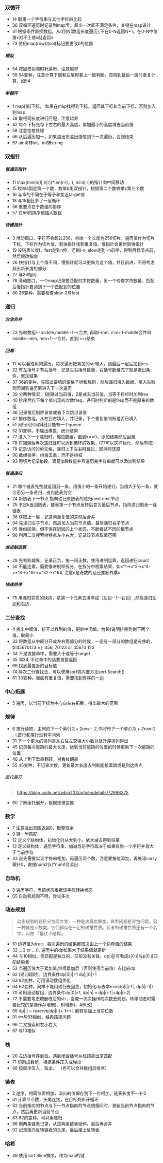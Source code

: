 ### 双循环
* 14 取第一个字符串与其他字符串比较
* 36 双循环遍历时记录到map里，超出一次即不满足条件，关键在map设计
* 41 根据条件置换数组，从0到N(数组长度遍历),不在0-N返回N+1，在0-N中位置x对不上值x就返回x
* 73 使用map(row和col)标记要更改0的位置
##### 模拟
* 54 按层模拟顺时针遍历，注意越界
* 59 54变种，注意计算下层和左层时套上一层判断，否则到最后一层时重复计算，如54
##### 单循环
* 1 map[值]下标， 如果在map找得到下标，返回其下标和当前下标，否则加入到map
* 28 取相同长度进行匹配，注意越界
* 42 每个下标先存下左右的最大高度，累加最小的高度减去当前值
* 58 注意空格处理
* 66 从后遍历加一，如果溢出把溢出值带到下一次遍历，否则结束
* 67 uint8转int，int转string
### 双指针
##### 普通双指针
* 11 max(min(h[l],h[r])*len(r-l),..), min(l,r)的指针向中间移动
* 15 枚举a固定第一个数，枚举b用双指针，根据第二个数枚举c第三个数
* 16 与15的不同在于等于和接近target值
* 18 与15相比多了一层循环
* 56 重要点在于数组的排序
* 57 在56的排序前插入数组
##### 快慢指针
* 3 滑动窗口，字符不会超过256，初始一个长度为256切片，遍历值作为切片下标，下标作为切片值，若快指针找到重复值，慢指针会更新到快指针
* 19 设链表长度l，fast走到n停，还剩l-n, slow走到l-n前停，得到目标节点前，然后跟改指向
* 26 快指针与上个值不同，慢指针就可以更新为这个值，并且前进，不用考虑超出新长度的部分
* 27 与26相同
* 76 滑动窗口，一个map记录要匹配的字符数量，另一个检查字符数量，匹配后慢指针要调到下一个匹配到的位置
* 80 26变种，需要检查slow-2与fast

### 递归
##### 分治合并
* 23 先取数组l--middle,middle+1--r合并, 再取l-mm, mm+1-middle合并和middle--mm, mm+1--r合并，直到l>=r结束
##### 回溯
* 17 可以看成树的遍历，每次遍历把累加的str带入，到最后一层后加到res
* 22 有左括号才有右括号，记录左右括号数量，右括号数量完了就是退出条件，累加结果
* 37 36的变种，先取出要填的空格下标和规则，然后递归填入数据，填入失败则回溯到遍历层进入下一次遍历
* 39 分两种情况，1是跳过当前值，2是减去当前值，当等于目标时加到res
* 40 排序后存下每个值出现的次数freq，递归时判断的是freq而不是原来的数组
* 46 记录值后剔除该值或者下次跳过该值
* 47 排序数组，从左到右填入，并记录，下个重复值判断是否已填入
* 51 同行同列同斜线只能有一个queen
* 52 51变种，不输出棋盘，统计结果
* 77 进入下一个递归时，缩进数组，直到k==0，添加结果然后回溯
* 78 在回溯后再次递归就可以达到循环的效果，(77可以这样优化，然后剪枝)
* 79 记录访问的单元格，递归上下左右时跳过，回溯时还原
* 90 数组排序，树层去重，而不是树枝
* 93 用切片记录ip段，满足ip段数量并且遍历完字符串就可以添加到结果
##### 普通递归
* 21 哪个链表先空就返回另一条，用值小的一条开始递归，当值大于另一条，就会用另一条递归，直到链表为空
* 24 新链表下一节点 指向递归原链表的递归next.next节点
* 25 不足k返回链表，链表第一个节点反转后变为最后节点，指向递归剩余一截链表
* 38 获取上一层，记录两重复值的差然后合并
* 94 先递归左子节点，然后加入当前节点值，最后递归右子节点
* 95 类似回溯，但不保存退回的上个状态，不断尝试不同的根节点
* 98 利用二叉搜索树特点左小右大，记录该节点取值范围
##### 类进制运算
* 29 先判断越界，记录正负，统一用正数，使用进制运算，返回递归count
* 50 不能连乘，需要像进制样拆分，在拆分中相乘结果，如x^1->x^2->x^4->x^8->x^16->x^32->x^64, 注意n是奇数的话还要额外乘x
##### 快速排序
* 75 用递归实现的快排，拿第一个元素去排序成（左边--1--右边）,然后递归左边和右边

### 二分查找
* 4 找出中间值、排开以找到的值，更新中间值，为1时说明排除到剩下两个值，取最小
* 33 将数组从中间分开成左右两部分的时候，一定有一部分的数组是有序的， 如45670123 =》456, 70123 or 45670 123
* 34 不是直接命中，需要大于或等于target
* 35 同34, 不过命中的话要直接返回
* 69 找到最接近的目标值
* 74 两次二分查找法，可以使用sort包内置方法sort.Search()
* 81 33变种，里面有重复值，需要找到有序的一边
### 中心拓展
* 5 遍历，以当前下标为中心向左右拓展，得出最大的范围
### 规律
* 6 按行读取，主列的下一个索引为+ 2*row - 2,中间列下一个索引为 + 2*row-2 - i,首行和尾行没有中间列 
* 31 下一个更大的排列是从右往左交换大小数以及升序排列得出
* 45 记录每次能跳的最大长度，达到当前能跳的位置的时候更新下一次能跳的位置
* 48 从上到下垂直翻转，对角线翻转
* 55 45变种，不记录次数，更新最大长度去判断能接着跳或是到达终点
###### 康托展开
> https://blog.csdn.net/wbin233/article/details/72998375
* 60 了解康托展开，根据规律逆推

### 数学
* 7 注意溢出范围返回0，取整取余
* 9 转一半匹配
* 12 定义个结构体，初始化时从大到小，依次减去得到结果
* 13 定义结构体，遍历字符串，加减当前字符取决于如果有后一个字符并且大于当前字符
* 43 首先需要实现字符串相加，再遍历两个数，注意要按位添加，再处理carry跟补0，直接num2[x]*num1会溢出
### 自动机
* 8 遍历字符，当前状态根据该字符转换状态
* 65 自动机规则不明，尝试多次
### 动态规划
> 动态规划的题目分为两大类，一种是求最优解类，典型问题是背包问题，另一种就是计数类，它们都存在一定的递推性质。前者的递推性质还有一个名字，叫做 「最优子结构」
* 10 边界值为true，每次遍历的结果都取决由上一个边界值的结果
* 32 ...() or ...)), 遍历中的dp如果大于结果值就更新
* 44 与10相似，但匹配是独立的，前后没有关联，dp|i|j|可看成s[0:i]与p[0:j]匹配结果集
* 53 当遍历值大于累加值,继续累加后（否则使用当前值）去比较dp
* 62 (递归超时)，边界条件dp|0|i|=1 dp|j|0|=1
* 63  62变种，可用滚动数组优化
* 64 62变种，同样不能用递归去回溯，初始化dp去拿min(dp|i|j-1|, dp|i|j-1|)
* 70 可用滚动数组，边界条件dp|0|=1, dp|n| = dp|n-1|+dp|n-2|
* 72 不需要考虑增删改后的str，当成一次次操作的次数去规划，转移动态时需要比较的是操作A(增删)、B(增删)、AB(改)
* 89 dp|i| = reserve(dp|i|)+ 1<<i, 翻转后加上当前位数
* 91 🐟与63相似，经典路径问题
* 96 二叉搜索树左小右大
* 97 与10相似
### 栈
* 20 左边括号存到栈，遇到闭合括号从栈顶拿出来匹配
* 71 切割成数组，根据条件压入或弹出
* 88 按顺序压入，取出， （也可以合并数组后排序）
### 链表
* 2 逆序，相同位置相加，溢出的值保存到下一位相加，链表长度不一补0
* 61 计算节点数，头尾连接，在目标处断开循环
* 82 当前指向的节点与下一节点指向的节点值相同时，更新当前节点指向的节点，然后再更新当前节点
* 83 82的变种，可以用递归
* 86 用两条链表记录，从这两条链表延伸，最后再合并
* 92 记录指向反转链表的头尾，最后接上反转表
### 哈希
* 49 使用sort.Slice排序，作为map的键
